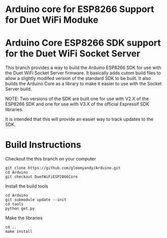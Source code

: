 Arduino core for ESP8266 Support for Duet WiFi Moduke
===========================================

# Arduino Core ESP8266 SDK support for the Duet WiFi Socket Server

This branch provides a way to build the Arduino ESP8266 SDK for use with
the Duet WiFi Socket Server firmware. It basically adds cutom build files
to allow a slightly modifed version of the standard SDK to be built. It also
builds the Arduino Core as a library to make it easier to use with the Socket
Server build.

NOTE: Two versions of the SDK are built one for use with V2.X of the ESP8266 SDK
and one for use with V3.X of the official Espressif SDK libraries.

It is intended that this will provide an easier way to track updates to the
SDK.

# Build Instructions

Checkout the this branch on your computer

    git clone https://github.com/gloomyandy/Arduino.git
    cd Arduino
    git checkout DuetWiFiESP2866Core

Install the build tools

    cd Arduino
    git submodule update --init
    cd tools
    python get.py

Make the libraries

    cd ..
    make install

